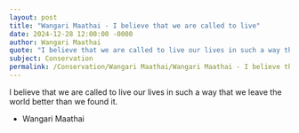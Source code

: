 ```yaml
---
layout: post
title: "Wangari Maathai - I believe that we are called to live"
date: 2024-12-28 12:00:00 -0000
author: Wangari Maathai
quote: "I believe that we are called to live our lives in such a way that we leave the world better than we found it."
subject: Conservation
permalink: /Conservation/Wangari Maathai/Wangari Maathai - I believe that we are called to live
---
```


I believe that we are called to live our lives in such a way that we leave the world better than we found it.

- Wangari Maathai
